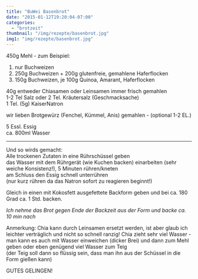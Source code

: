 ```yaml
---
title: "BuWei Basenbrot"
date: "2015-01-12T19:20:04-07:00"
categories:
  - "brotzeit"
thumbnail: "/img/rezepte/basenbrot.jpg"
img1: "img/rezepte/basenbrot.jpg"
---
```


450g Mehl - zum Beispiel:  
1. nur Buchweizen  
2. 250g Buchweizen + 200g glutenfreie, gemahlene Haferflocken  
3. 150g Buchweizen, je 100g Quinoa, Amarant, Haferflocken  

40g entweder Chiasamen oder Leinsamen immer frisch gemahlen  
1-2 Tel Salz oder 2 Tel. Kräutersalz (Geschmacksache)  
1 Tel. (5g)  KaiserNatron  

wir lieben Brotgewürz (Fenchel, Kümmel, Anis) gemahlen - (optional 1-2 EL.)

5 Essl. Essig  
ca. 800ml Wasser
***
Und so wirds gemacht:  
Alle trockenen Zutaten in eine Rührschüssel geben  
das Wasser mit dem Rührgerät (wie Kuchen backen) einarbeiten (sehr weiche Konsistenz!), 5 Minuten rühren/kneten  
am Schluss den Essig schnell unterrühren  
(nur kurz rühren da das Natron sofort zu reagieren beginnt!)  

Gleich in einen mit Kokosfett ausgefettete Backform geben
und bei ca. 180 Grad ca. 1 Std. backen.  

*Ich nehme das Brot gegen Ende der Backzeit aus der Form und backe ca. 10 min nach*

Anmerkung:
Chia kann durch Leinsamen ersetzt werden, ist aber glaub ich leichter verträglich und nicht so schnell ranzig!
Chia zieht sehr viel Wasser - man kann es auch mit Wasser einweichen (dicker Brei) und dann zum Mehl geben oder eben genügend viel Wasser zum Teig  
(der Teig soll dann so flüssig sein, dass man ihn aus der Schüssel in die Form gießen kann)

GUTES GELINGEN!
